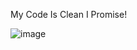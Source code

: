 My Code Is Clean I Promise!  

![image](https://user-images.githubusercontent.com/97619694/166575121-098cb5d5-ebb9-460c-942a-f85215ba48f8.png)

